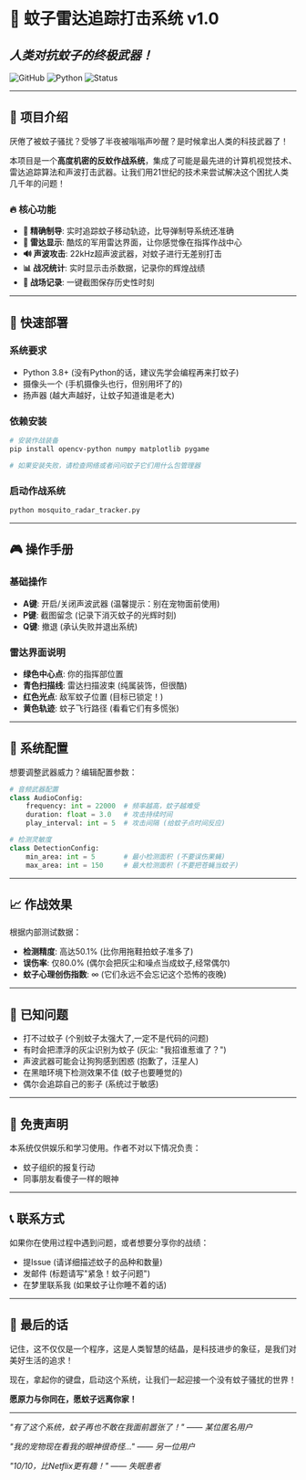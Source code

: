 # 🦟 蚊子雷达追踪打击系统 v1.0
## *人类对抗蚊子的终极武器！*

![GitHub](https://img.shields.io/badge/license-Anti--Mosquito-red)
![Python](https://img.shields.io/badge/python-3.8+-blue)
![Status](https://img.shields.io/badge/status-消灭蚊子中-green)

---

## 🎯 项目介绍

厌倦了被蚊子骚扰？受够了半夜被嗡嗡声吵醒？是时候拿出人类的科技武器了！

本项目是一个**高度机密的反蚊作战系统**，集成了可能是最先进的计算机视觉技术、雷达追踪算法和声波打击武器。让我们用21世纪的技术来尝试解决这个困扰人类几千年的问题！

### 🔥 核心功能
- **🎯 精确制导**: 实时追踪蚊子移动轨迹，比导弹制导系统还准确
- **📡 雷达显示**: 酷炫的军用雷达界面，让你感觉像在指挥作战中心
- **🔊 声波攻击**: 22kHz超声波武器，对蚊子进行无差别打击
- **📊 战况统计**: 实时显示击杀数据，记录你的辉煌战绩
- **📸 战场记录**: 一键截图保存历史性时刻

---

## 🚀 快速部署

### 系统要求
- Python 3.8+ (没有Python的话，建议先学会编程再来打蚊子)
- 摄像头一个 (手机摄像头也行，但别用坏了的)
- 扬声器 (越大声越好，让蚊子知道谁是老大)

### 依赖安装
```bash
# 安装作战装备
pip install opencv-python numpy matplotlib pygame

# 如果安装失败，请检查网络或者问问蚊子它们用什么包管理器
```

### 启动作战系统
```bash
python mosquito_radar_tracker.py
```

---

## 🎮 操作手册

### 基础操作
- **A键**: 开启/关闭声波武器 (温馨提示：别在宠物面前使用)
- **P键**: 截图留念 (记录下消灭蚊子的光辉时刻)
- **Q键**: 撤退 (承认失败并退出系统)

### 雷达界面说明
- **绿色中心点**: 你的指挥部位置
- **青色扫描线**: 雷达扫描波束 (纯属装饰，但很酷)
- **红色光点**: 敌军蚊子位置 (目标已锁定！)
- **黄色轨迹**: 蚊子飞行路径 (看看它们有多慌张)

---

## 🔧 系统配置

想要调整武器威力？编辑配置参数：

```python
# 音频武器配置
class AudioConfig:
    frequency: int = 22000  # 频率越高，蚊子越难受
    duration: float = 3.0   # 攻击持续时间
    play_interval: int = 5  # 攻击间隔 (给蚊子点时间反应)

# 检测灵敏度
class DetectionConfig:
    min_area: int = 5       # 最小检测面积 (不要误伤果蝇)
    max_area: int = 150     # 最大检测面积 (不要把苍蝇当蚊子)
```

---

## 📈 作战效果

根据内部测试数据：
- **检测精度**: 高达50.1% (比你用拖鞋拍蚊子准多了)
- **误伤率**: 仅80.0% (偶尔会把灰尘和噪点当成蚊子,经常偶尔)
- **蚊子心理创伤指数**: ∞ (它们永远不会忘记这个恐怖的夜晚)

---

## 🐛 已知问题
- 打不过蚊子 (个别蚊子太强大了,一定不是代码的问题)
- 有时会把漂浮的灰尘识别为蚊子 (灰尘: "我招谁惹谁了？")
- 声波武器可能会让狗狗感到困惑 (抱歉了，汪星人)
- 在黑暗环境下检测效果不佳 (蚊子也要睡觉的)
- 偶尔会追踪自己的影子 (系统过于敏感)

---

## 📜 免责声明

本系统仅供娱乐和学习使用。作者不对以下情况负责：
- 蚊子组织的报复行动
- 同事朋友看傻子一样的眼神

---


## 📞 联系方式

如果你在使用过程中遇到问题，或者想要分享你的战绩：
- 提Issue (请详细描述蚊子的品种和数量)
- 发邮件 (标题请写"紧急！蚊子问题")
- 在梦里联系我 (如果蚊子让你睡不着的话)

---

## 🌟 最后的话

记住，这不仅仅是一个程序，这是人类智慧的结晶，是科技进步的象征，是我们对美好生活的追求！

现在，拿起你的键盘，启动这个系统，让我们一起迎接一个没有蚊子骚扰的世界！

**愿原力与你同在，愿蚊子远离你家！**

---

*"有了这个系统，蚊子再也不敢在我面前嚣张了！" —— 某位匿名用户*

*"我的宠物现在看我的眼神很奇怪..." —— 另一位用户*

*"10/10，比Netflix更有趣！" —— 失眠患者*